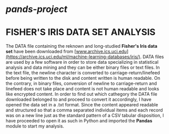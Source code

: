 <h1 align="center">

# *pands-project*
# **FISHER'S IRIS DATA SET ANALYSIS**
</h1>
<p align="justify">

The DATA file containing the reknown and long-studied **Fisher's Iris data set** have been downloaded from [www.archive.ics.uci.edu](https://archive.ics.uci.edu/ml/machine-learning-databases/iris/). DATA files are used by a few software in order to store data specializing in statistical analysis and data mining and they can be either binary files or text files. In the text file, the newline character is converted to carriage-return/linefeed before being written to the disk and content written is human readable. On the contrary, in binary files, conversion of newline to carriage-return and linefeed does not take place and content is not human readable and looks like encrypted content. In order to find out which cathegory the DATA file downloaded belonged to and proceed to convert it accordingly, I have opened the data set in a .txt format. Since the content appeared readable and structured so that a comma separated individual items and each record was on a new line just as the standard pattern of a CSV tabular disposition, I have proceeded to open it as such in Python and imported the **Pandas** module to start my analysis.  

</p>